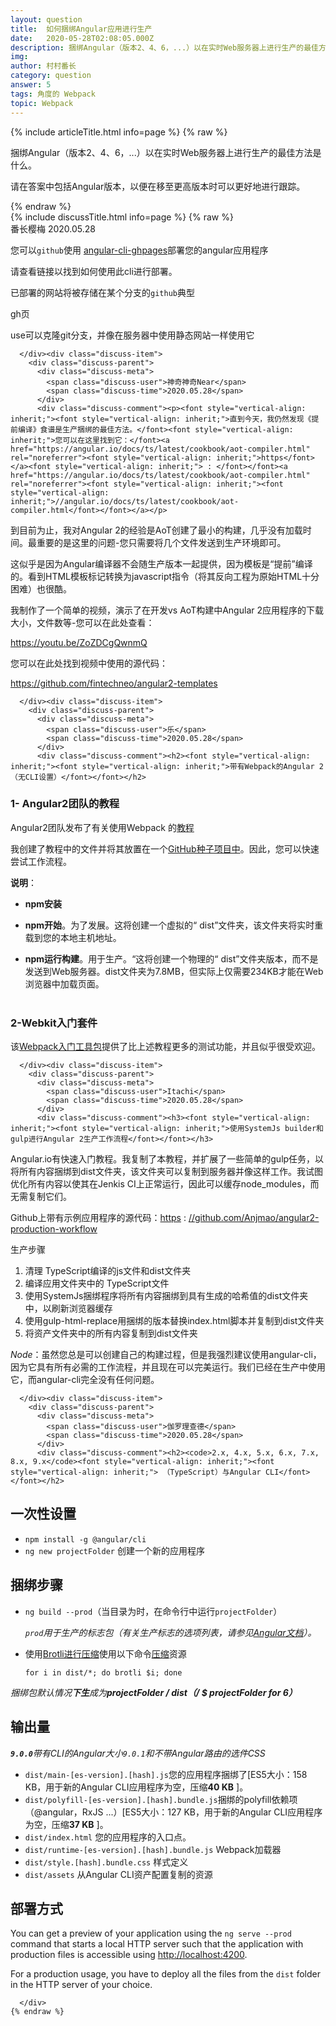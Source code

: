 ```yaml
---
layout: question
title:  如何捆绑Angular应用进行生产
date:   2020-05-28T02:08:05.000Z
description: 捆绑Angular（版本2、4、6，...）以在实时Web服务器上进行生产的最佳方法是什么。请在答案中包括Angular版本，以便在移至更高版本时可以...
img: 
author: 村村番长
category: question
answer: 5
tags: 角度的 Webpack
topic: Webpack
---
```

<div class="article-root">
  <div class="article">
    {% include articleTitle.html info=page %}
    {% raw %}
    <div class="article-content"><p><font style="vertical-align: inherit;"><font style="vertical-align: inherit;">捆绑Angular（版本2、4、6，...）以在实时Web服务器上进行生产的最佳方法是什么。</font></font></p>

<p><font style="vertical-align: inherit;"><font style="vertical-align: inherit;">请在答案中包括Angular版本，以便在移至更高版本时可以更好地进行跟踪。</font></font></p></div>
    {% endraw %}
  </div>

  <div class="discuss-wrapper">
    {% include discussTitle.html info=page %}
    {% raw %}
    <div class="discuss-item">
        <div class="discuss-parent">
          <div class="discuss-meta">
            <span class="discuss-user">番长樱梅</span>
            <span class="discuss-time">2020.05.28</span>
          </div>
          <div class="discuss-comment"><p><font style="vertical-align: inherit;"><font style="vertical-align: inherit;">您可以</font></font><code>github</code><font style="vertical-align: inherit;"><font style="vertical-align: inherit;">使用 
 </font><a href="https://www.npmjs.com/package/angular-cli-ghpages" rel="nofollow noreferrer"><font style="vertical-align: inherit;">angular-cli-ghpages</font></a><font style="vertical-align: inherit;">部署您的angular应用程序</font></font><a href="https://www.npmjs.com/package/angular-cli-ghpages" rel="nofollow noreferrer"><font style="vertical-align: inherit;"></font></a></p>

<p><font style="vertical-align: inherit;"><font style="vertical-align: inherit;">请查看链接以找到如何使用此cli进行部署。</font></font></p>

<p><font style="vertical-align: inherit;"><font style="vertical-align: inherit;">已部署的网站将被存储在某个分支的</font></font><code>github</code><font style="vertical-align: inherit;"><font style="vertical-align: inherit;">典型</font></font></p>

<p><font style="vertical-align: inherit;"><font style="vertical-align: inherit;">gh页</font></font></p>

<p><font style="vertical-align: inherit;"><font style="vertical-align: inherit;">use可以克隆git分支，并像在服务器中使用静态网站一样使用它 </font></font></p></div>
        </div>
        
      </div><div class="discuss-item">
        <div class="discuss-parent">
          <div class="discuss-meta">
            <span class="discuss-user">神奇神奇Near</span>
            <span class="discuss-time">2020.05.28</span>
          </div>
          <div class="discuss-comment"><p><font style="vertical-align: inherit;"><font style="vertical-align: inherit;">直到今天，我仍然发现《提前编译》食谱是生产捆绑的最佳方法。</font><font style="vertical-align: inherit;">您可以在这里找到它：</font><a href="https://angular.io/docs/ts/latest/cookbook/aot-compiler.html" rel="noreferrer"><font style="vertical-align: inherit;">https</font></a><font style="vertical-align: inherit;"> : </font></font><a href="https://angular.io/docs/ts/latest/cookbook/aot-compiler.html" rel="noreferrer"><font style="vertical-align: inherit;"><font style="vertical-align: inherit;">//angular.io/docs/ts/latest/cookbook/aot-compiler.html</font></font></a></p>

<p><font style="vertical-align: inherit;"><font style="vertical-align: inherit;">到目前为止，我对Angular 2的经验是AoT创建了最小的构建，几乎没有加载时间。</font><font style="vertical-align: inherit;">最重要的是这里的问题-您只需要将几个文件发送到生产环境即可。</font></font></p>

<p><font style="vertical-align: inherit;"><font style="vertical-align: inherit;">这似乎是因为Angular编译器不会随生产版本一起提供，因为模板是“提前”编译的。</font><font style="vertical-align: inherit;">看到HTML模板标记转换为javascript指令（将其反向工程为原始HTML十分困难）也很酷。</font></font></p>

<p><font style="vertical-align: inherit;"><font style="vertical-align: inherit;">我制作了一个简单的视频，演示了在开发vs AoT构建中Angular 2应用程序的下载大小，文件数等-您可以在此处查看：</font></font></p>

<p><a href="https://youtu.be/ZoZDCgQwnmQ" rel="noreferrer"><font style="vertical-align: inherit;"><font style="vertical-align: inherit;">https://youtu.be/ZoZDCgQwnmQ</font></font></a></p>

<p><font style="vertical-align: inherit;"><font style="vertical-align: inherit;">您可以在此处找到视频中使用的源代码：</font></font></p>

<p><a href="https://github.com/fintechneo/angular2-templates" rel="noreferrer"><font style="vertical-align: inherit;"><font style="vertical-align: inherit;">https://github.com/fintechneo/angular2-templates</font></font></a></p></div>
        </div>
        
      </div><div class="discuss-item">
        <div class="discuss-parent">
          <div class="discuss-meta">
            <span class="discuss-user">乐</span>
            <span class="discuss-time">2020.05.28</span>
          </div>
          <div class="discuss-comment"><h2><font style="vertical-align: inherit;"><font style="vertical-align: inherit;">带有Webpack的Angular 2（无CLI设置）</font></font></h2>

<h3><font style="vertical-align: inherit;"><font style="vertical-align: inherit;">1- Angular2团队的教程</font></font></h3>

<p><font style="vertical-align: inherit;"><font style="vertical-align: inherit;">Angular2团队发布了</font><font style="vertical-align: inherit;">有关使用Webpack </font><font style="vertical-align: inherit;">的</font></font><a href="https://angular.io/docs/ts/latest/guide/webpack.html" rel="noreferrer"><font style="vertical-align: inherit;"><font style="vertical-align: inherit;">教程</font></font></a><font style="vertical-align: inherit;"></font></p>

<p><font style="vertical-align: inherit;"><font style="vertical-align: inherit;">我创建了教程中的文件并将其放置在一个</font></font><a href="https://github.com/Psyzoo/angular2-webpack" rel="noreferrer"><font style="vertical-align: inherit;"><font style="vertical-align: inherit;">GitHub种子项目中</font></font></a><font style="vertical-align: inherit;"><font style="vertical-align: inherit;">。</font><font style="vertical-align: inherit;">因此，您可以快速尝试工作流程。</font></font></p>

<p><strong><font style="vertical-align: inherit;"><font style="vertical-align: inherit;">说明</font></font></strong><font style="vertical-align: inherit;"><font style="vertical-align: inherit;">：</font></font></p>

<ul>
<li><p><strong><font style="vertical-align: inherit;"><font style="vertical-align: inherit;">npm安装</font></font></strong></p></li>
<li><p><strong><font style="vertical-align: inherit;"><font style="vertical-align: inherit;">npm开始</font></font></strong><font style="vertical-align: inherit;"><font style="vertical-align: inherit;">。</font><font style="vertical-align: inherit;">为了发展。</font><font style="vertical-align: inherit;">这将创建一个虚拟的“ dist”文件夹，该文件夹将实时重载到您的本地主机地址。</font></font></p></li>
<li><p><strong><font style="vertical-align: inherit;"><font style="vertical-align: inherit;">npm运行构建</font></font></strong><font style="vertical-align: inherit;"><font style="vertical-align: inherit;">。</font><font style="vertical-align: inherit;">用于生产。</font><font style="vertical-align: inherit;">“这将创建一个物理的“ dist”文件夹版本，而不是发送到Web服务器。dist文件夹为7.8MB，但实际上仅需要234KB才能在Web浏览器中加载页面。 
</font></font><br><br></p></li>
</ul>

<h3><font style="vertical-align: inherit;"><font style="vertical-align: inherit;">2-Webkit入门套件</font></font></h3>  

<p><font style="vertical-align: inherit;"><font style="vertical-align: inherit;">该</font></font><a href="https://github.com/AngularClass/angular2-webpack-starter" rel="noreferrer"><font style="vertical-align: inherit;"><font style="vertical-align: inherit;">Webpack入门工具包</font></font></a><font style="vertical-align: inherit;"><font style="vertical-align: inherit;">提供了比上述教程更多的测试功能，并且似乎很受欢迎。</font></font></p></div>
        </div>
        
      </div><div class="discuss-item">
        <div class="discuss-parent">
          <div class="discuss-meta">
            <span class="discuss-user">Itachi</span>
            <span class="discuss-time">2020.05.28</span>
          </div>
          <div class="discuss-comment"><h3><font style="vertical-align: inherit;"><font style="vertical-align: inherit;">使用SystemJs builder和gulp进行Angular 2生产工作流程</font></font></h3>

<p><font style="vertical-align: inherit;"><font style="vertical-align: inherit;">Angular.io有快速入门教程。</font><font style="vertical-align: inherit;">我复制了本教程，并扩展了一些简单的gulp任务，以将所有内容捆绑到dist文件夹，该文件夹可以复制到服务器并像这样工作。</font><font style="vertical-align: inherit;">我试图优化所有内容以使其在Jenkis CI上正常运行，因此可以缓存node_modules，而无需复制它们。</font></font></p>

<p><font style="vertical-align: inherit;"><font style="vertical-align: inherit;">Github上带有示例应用程序的源代码：</font><a href="https://github.com/Anjmao/angular2-production-workflow" rel="noreferrer"><font style="vertical-align: inherit;">https</font></a><font style="vertical-align: inherit;"> : </font></font><a href="https://github.com/Anjmao/angular2-production-workflow" rel="noreferrer"><font style="vertical-align: inherit;"><font style="vertical-align: inherit;">//github.com/Anjmao/angular2-production-workflow</font></font></a></p><font style="vertical-align: inherit;"><font style="vertical-align: inherit;">

生产步骤

</font></font><ol>
<li><font style="vertical-align: inherit;"><font style="vertical-align: inherit;">清理 TypeScript编译的js文件和dist文件夹</font></font></li>
<li><font style="vertical-align: inherit;"><font style="vertical-align: inherit;">编译应用文件夹中的 TypeScript文件</font></font></li>
<li><font style="vertical-align: inherit;"><font style="vertical-align: inherit;">使用SystemJs捆绑程序将所有内容捆绑到具有生成的哈希值的dist文件夹中，以刷新浏览器缓存</font></font></li>
<li><font style="vertical-align: inherit;"><font style="vertical-align: inherit;">使用gulp-html-replace用捆绑的版本替换index.html脚本并复制到dist文件夹</font></font></li>
<li><font style="vertical-align: inherit;"><font style="vertical-align: inherit;">将资产文件夹中的所有内容复制到dist文件夹</font></font></li>
</ol>

<p><em><font style="vertical-align: inherit;"><font style="vertical-align: inherit;">Node</font></font></em><font style="vertical-align: inherit;"><font style="vertical-align: inherit;">：虽然您总是可以创建自己的构建过程，但是我强烈建议使用angular-cli，因为它具有所有必需的工作流程，并且现在可以完美运行。</font><font style="vertical-align: inherit;">我们已经在生产中使用它，而angular-cli完全没有任何问题。</font></font></p></div>
        </div>
        
      </div><div class="discuss-item">
        <div class="discuss-parent">
          <div class="discuss-meta">
            <span class="discuss-user">伽罗理查德</span>
            <span class="discuss-time">2020.05.28</span>
          </div>
          <div class="discuss-comment"><h2><code>2.x, 4.x, 5.x, 6.x, 7.x, 8.x, 9.x</code><font style="vertical-align: inherit;"><font style="vertical-align: inherit;"> （TypeScript）与Angular CLI</font></font></h2>

<h2><font style="vertical-align: inherit;"><font style="vertical-align: inherit;">一次性设置</font></font></h2>

<ul>
<li><code>npm install -g @angular/cli</code></li>
<li><code>ng new projectFolder</code><font style="vertical-align: inherit;"><font style="vertical-align: inherit;"> 创建一个新的应用程序</font></font></li>
</ul>

<h2><font style="vertical-align: inherit;"><font style="vertical-align: inherit;">捆绑步骤</font></font></h2>

<ul>
<li><p><code>ng build --prod</code><font style="vertical-align: inherit;"><font style="vertical-align: inherit;">（当目录为时，在命令行中运行</font></font><code>projectFolder</code><font style="vertical-align: inherit;"><font style="vertical-align: inherit;">）</font></font></p>

<p><em><font style="vertical-align: inherit;"></font><code>prod</code><font style="vertical-align: inherit;"><font style="vertical-align: inherit;">用于生产的</font><font style="vertical-align: inherit;">标志</font><font style="vertical-align: inherit;">包（</font><font style="vertical-align: inherit;">有关生产标志的选项列表，</font><font style="vertical-align: inherit;">请参见</font></font><a href="https://github.com/angular/angular-cli/wiki/build" rel="noreferrer"><font style="vertical-align: inherit;"><font style="vertical-align: inherit;">Angular文档</font></font></a><font style="vertical-align: inherit;"><font style="vertical-align: inherit;">）。</font></font></em></p></li>
<li><p><font style="vertical-align: inherit;"><font style="vertical-align: inherit;">使用</font></font><a href="https://en.wikipedia.org/wiki/Brotli" rel="noreferrer"><font style="vertical-align: inherit;"><font style="vertical-align: inherit;">Brotli进行压缩</font></font></a><font style="vertical-align: inherit;"><font style="vertical-align: inherit;">使用以下命令</font><a href="https://en.wikipedia.org/wiki/Brotli" rel="noreferrer"><font style="vertical-align: inherit;">压缩</font></a><font style="vertical-align: inherit;">资源</font></font></p>

<p><code>for i in dist/*; do brotli $i; done</code></p></li>
</ul>

<p><em><font style="vertical-align: inherit;"><font style="vertical-align: inherit;">捆绑包默认情况</font><strong><font style="vertical-align: inherit;">下生</font></strong><font style="vertical-align: inherit;">成为</font></font><strong><font style="vertical-align: inherit;"><font style="vertical-align: inherit;">projectFolder / dist（/ $ projectFolder for 6）</font></font></strong></em> </p>

<h2><font style="vertical-align: inherit;"><font style="vertical-align: inherit;">输出量</font></font></h2>

<p><em><font style="vertical-align: inherit;"></font><strong><code>9.0.0</code></strong><font style="vertical-align: inherit;"><font style="vertical-align: inherit;">带有CLI的</font><font style="vertical-align: inherit;">Angular大小</font></font><code>9.0.1</code><font style="vertical-align: inherit;"><font style="vertical-align: inherit;">和不带Angular路由的选件CSS</font></font></em></p>

<ul>
<li><code>dist/main-[es-version].[hash].js</code><font style="vertical-align: inherit;"><font style="vertical-align: inherit;">您的应用程序捆绑了[ES5大小：158 KB，用于新的Angular CLI应用程序为空，</font><font style="vertical-align: inherit;">压缩</font></font><strong><font style="vertical-align: inherit;"><font style="vertical-align: inherit;">40 KB</font></font></strong><font style="vertical-align: inherit;"><font style="vertical-align: inherit;"> ]。</font></font></li>
<li><code>dist/polyfill-[es-version].[hash].bundle.js</code><font style="vertical-align: inherit;"><font style="vertical-align: inherit;">捆绑的polyfill依赖项（@angular，RxJS ...）[ES5大小：127 KB，用于新的Angular CLI应用程序为空，</font><font style="vertical-align: inherit;">压缩</font></font><strong><font style="vertical-align: inherit;"><font style="vertical-align: inherit;">37 KB</font></font></strong><font style="vertical-align: inherit;"><font style="vertical-align: inherit;"> ]。</font></font></li>
<li><code>dist/index.html</code><font style="vertical-align: inherit;"><font style="vertical-align: inherit;"> 您的应用程序的入口点。</font></font></li>
<li><code>dist/runtime-[es-version].[hash].bundle.js</code><font style="vertical-align: inherit;"><font style="vertical-align: inherit;"> Webpack加载器</font></font></li>
<li><code>dist/style.[hash].bundle.css</code><font style="vertical-align: inherit;"><font style="vertical-align: inherit;"> 样式定义</font></font></li>
<li><code>dist/assets</code><font style="vertical-align: inherit;"><font style="vertical-align: inherit;"> 从Angular CLI资产配置复制的资源</font></font></li>
</ul>

<h2><font style="vertical-align: inherit;"><font style="vertical-align: inherit;">部署方式</font></font></h2>

<p>You can get a preview of your application using the <code>ng serve --prod</code> command that starts a local HTTP server such that the application with production files is accessible using <a href="http://localhost:4200" rel="noreferrer">http://localhost:4200</a>.</p>

<p>For a production usage, you have to deploy all the files from the <code>dist</code> folder in the HTTP server of your choice.</p></div>
        </div>
        
      </div>
    {% endraw %}
  </div>
<div>
